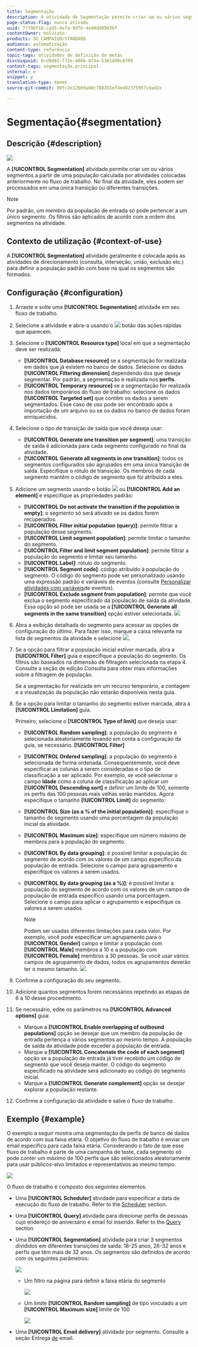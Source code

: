 ```yaml
---
title: Segmentação
description: A atividade de Segmentação permite criar um ou vários segmentos a partir de uma população calculada por atividades colocadas anteriormente no fluxo de trabalho.
page-status-flag: nunca ativado
uuid: 77796f18-cad5-4e7a-9d7b-4ed0dd8943bf
contentOwner: molviato
products: SG_CAMPAIGN/STANDARD
audience: automatização
content-type: referência
topic-tags: atividades de definição de metas
discoiquuid: 0cd9d02-772e-406b-874a-5381dd0c8709
context-tags: segmentação,principal
internal: n
snippet: y
translation-type: tm+mt
source-git-commit: 00fc2e12669a00c788355ef4e492375957cdad2e

---
```



# Segmentação{#segmentation}

## Descrição {#description}

![](assets/segmentation.png)

A **[!UICONTROL Segmentation]** atividade permite criar um ou vários segmentos a partir de uma população calculada por atividades colocadas anteriormente no fluxo de trabalho. No final da atividade, eles podem ser processados em uma única transição ou diferentes transições.

>[!NOTE]
>
>Por padrão, um membro da população de entrada só pode pertencer a um único segmento. Os filtros são aplicados de acordo com a ordem dos segmentos na atividade.

## Contexto de utilização {#context-of-use}

A **[!UICONTROL Segmentation]** atividade geralmente é colocada após as atividades de direcionamento (consulta, interseção, união, exclusão etc.) para definir a população padrão com base na qual os segmentos são formados.

## Configuração {#configuration}

1. Arraste e solte uma **[!UICONTROL Segmentation]** atividade em seu fluxo de trabalho.
1. Selecione a atividade e abra-a usando o ![](assets/edit_darkgrey-24px.png) botão das ações rápidas que aparecem.
1. Selecione o **[!UICONTROL Resource type]** local em que a segmentação deve ser realizada:

   * **[!UICONTROL Database resource]** se a segmentação for realizada em dados que já existem no banco de dados. Selecione os dados **[!UICONTROL Filtering dimension]** dependendo dos que deseja segmentar. Por padrão, a segmentação é realizada nos **perfis**.
   * **[!UICONTROL Temporary resource]** se a segmentação for realizada nos dados temporários do fluxo de trabalho: selecione os dados **[!UICONTROL Targeted set]** que contêm os dados a serem segmentados. Esse caso de uso pode ser encontrado após a importação de um arquivo ou se os dados no banco de dados foram enriquecidos.

1. Selecione o tipo de transição de saída que você deseja usar:

   * **[!UICONTROL Generate one transition per segment]**: uma transição de saída é adicionada para cada segmento configurado no final da atividade.
   * **[!UICONTROL Generate all segments in one transition]**: todos os segmentos configurados são agrupados em uma única transição de saída. Especifique o rótulo de transição. Os membros de cada segmento mantêm o código de segmento que foi atribuído a eles.

1. Adicione um segmento usando o botão ![](assets/add_darkgrey-24px.png) ou **[!UICONTROL Add an element]** e especifique as propriedades padrão:

   * **[!UICONTROL Do not activate the transition if the population is empty]**: o segmento só será ativado se os dados forem recuperados.
   * **[!UICONTROL Filter initial population (query)]**: permite filtrar a população desse segmento.
   * **[!UICONTROL Limit segment population]**: permite limitar o tamanho do segmento.
   * **[!UICONTROL Filter and limit segment population]**: permite filtrar a população do segmento e limitar seu tamanho.
   * **[!UICONTROL Label]**: rótulo do segmento.
   * **[!UICONTROL Segment code]**: código atribuído à população do segmento. O código do segmento pode ser personalizado usando uma expressão padrão e variáveis de eventos (consulte [Personalizar atividades com variáveis](../../automating/using/calling-a-workflow-with-external-parameters.md#customizing-activities-with-events-variables)de eventos).
   * **[!UICONTROL Exclude segment from population]**: permite que você exclua o segmento especificado da população de saída da atividade. Essa opção só pode ser usada se a **[!UICONTROL Generate all segments in the same transition]** opção estiver selecionada.
   ![](assets/wkf_segment_new_segment.png)

1. Abra a exibição detalhada do segmento para acessar as opções de configuração do último. Para fazer isso, marque a caixa relevante na lista de segmentos da atividade e selecione ![](assets/wkf_segment_parameters_24px.png).
1. Se a opção para filtrar a população inicial estiver marcada, abra a **[!UICONTROL Filter]** guia e especifique a população do segmento. Os filtros são baseados na dimensão de filtragem selecionada na etapa 4. Consulte a seção de edição [](../../automating/using/editing-queries.md) Consulta para obter mais informações sobre a filtragem de população.

   Se a segmentação for realizada em um recurso temporário, a contagem e a visualização da população não estarão disponíveis nesta guia.

1. Se a opção para limitar o tamanho do segmento estiver marcada, abra a **[!UICONTROL Limitation]** guia.

   Primeiro, selecione o **[!UICONTROL Type of limit]** que deseja usar:

   * **[!UICONTROL Random sampling]**: a população do segmento é selecionada aleatoriamente levando em conta a configuração da guia, se necessário. **[!UICONTROL Filter]**
   * **[!UICONTROL Ordered sampling]**: a população do segmento é selecionada de forma ordenada. Consequentemente, você deve especificar as colunas a serem consideradas e o tipo de classificação a ser aplicado. Por exemplo, se você selecionar o campo **Idade** como a coluna de classificação ao aplicar um **[!UICONTROL Descending sort]** e definir um limite de 100, somente os perfis das 100 pessoas mais velhas serão mantidos.
   Agora especifique o tamanho **[!UICONTROL Limit]** do segmento:

   * **[!UICONTROL Size (as a % of the initial population)]**: especifique o tamanho do segmento usando uma porcentagem da população inicial da atividade.
   * **[!UICONTROL Maximum size]**: especifique um número máximo de membros para a população do segmento.
   * **[!UICONTROL By data grouping]**: é possível limitar a população do segmento de acordo com os valores de um campo específico da população de entrada. Selecione o campo para agrupamento e especifique os valores a serem usados.
   * **[!UICONTROL By data grouping (as a %)]**: é possível limitar a população do segmento de acordo com os valores de um campo de população de entrada específico usando uma porcentagem. Selecione o campo para aplicar o agrupamento e especifique os valores a serem usados.

      >[!NOTE]
      >
      >Podem ser usadas diferentes limitações para cada valor. Por exemplo, você pode especificar um agrupamento para o **[!UICONTROL Gender]** campo e limitar a população com **[!UICONTROL Male]** membros a 10 e a população com **[!UICONTROL Female]** membros a 30 pessoas. Se você usar vários campos de agrupamento de dados, todos os agrupamentos deverão ter o mesmo tamanho.
   ![](assets/wkf_segment_limit_by_grouping.png)

1. Confirme a configuração do seu segmento.
1. Adicione quantos segmentos forem necessários repetindo as etapas de 6 a 10 desse procedimento.
1. Se necessário, edite os parâmetros na **[!UICONTROL Advanced options]** guia:

   * Marque a **[!UICONTROL Enable overlapping of outbound populations]** opção se desejar que um membro da população de entrada pertença a vários segmentos ao mesmo tempo. A população de saída da atividade pode exceder a população de entrada.
   * Marque a **[!UICONTROL Concatenate the code of each segment]** opção se a população de entrada já tiver recebido um código de segmento que você deseja manter. O código do segmento especificado na atividade será adicionado ao código do segmento inicial.
   * Marque a **[!UICONTROL Generate complement]** opção se desejar explorar a população restante.

1. Confirme a configuração da atividade e salve o fluxo de trabalho.

## Exemplo {#example}

O exemplo a seguir mostra uma segmentação de perfis de banco de dados de acordo com sua faixa etária. O objetivo do fluxo de trabalho é enviar um email específico para cada faixa etária. Considerando o fato de que esse fluxo de trabalho é parte de uma campanha de teste, cada segmento só pode conter um máximo de 100 perfis que são selecionados aleatoriamente para usar públicos-alvo limitados e representativos ao mesmo tempo.

![](assets/wkf_segment_example_4.png)

O fluxo de trabalho é composto dos seguintes elementos:

* Uma **[!UICONTROL Scheduler]** atividade para especificar a data de execução do fluxo de trabalho. Refer to the [Scheduler](../../automating/using/scheduler.md) section.
* Uma **[!UICONTROL Query]** atividade para direcionar perfis de pessoas cujo endereço de aniversário e email foi inserido. Refer to the [Query](../../automating/using/query.md) section.
* Uma **[!UICONTROL Segmentation]** atividade para criar 3 segmentos divididos em diferentes transições de saída: 18-25 anos, 26-32 anos e perfis que têm mais de 32 anos. Os segmentos são definidos de acordo com os seguintes parâmetros:

   ![](assets/wkf_segment_example_3.png)

   * Um filtro na página para definir a faixa etária do segmento

      ![](assets/wkf_segment_new_segment.png)

   * Um limite **[!UICONTROL Random sampling]** de tipo vinculado a um **[!UICONTROL Maximum size]** limite de 100

      ![](assets/wkf_segment_example_1.png)

* Uma **[!UICONTROL Email delivery]** atividade por segmento. Consulte a seção Entrega [de](../../automating/using/email-delivery.md) email.

